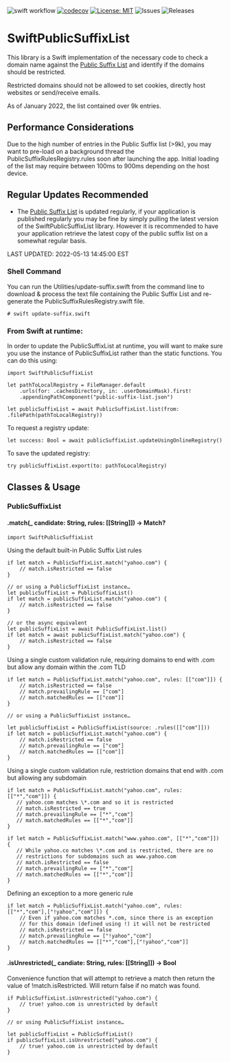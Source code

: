 ![swift workflow](https://github.com/ekscrypto/SwiftPublicSuffixList/actions/workflows/swift.yml/badge.svg) [![codecov](https://codecov.io/gh/ekscrypto/SwiftPublicSuffixList/branch/main/graph/badge.svg?token=W9KO1BG8S0)](https://codecov.io/gh/ekscrypto/SwiftPublicSuffixList) [![License: MIT](https://img.shields.io/badge/License-MIT-yellow.svg)](https://opensource.org/licenses/MIT) ![Issues](https://img.shields.io/github/issues/ekscrypto/SwiftPublicSuffixList) ![Releases](https://img.shields.io/github/v/release/ekscrypto/SwiftPublicSuffixList)

# SwiftPublicSuffixList

This library is a Swift implementation of the necessary code to check a domain name against the [Public Suffix List](https://publicsuffix.org) and identify if the domains should be restricted.

Restricted domains should not be allowed to set cookies, directly host websites or send/receive emails.

As of January 2022, the list contained over 9k entries.

## Performance Considerations
Due to the high number of entries in the Public Suffix list (>9k), you may want to pre-load on a background thread the
PublicSuffixRulesRegistry.rules soon after launching the app.  Initial loading of the list may require between 100ms to 900ms depending on the host device.

## Regular Updates Recommended
* The [Public Suffix List](https://publicsuffix.org) is updated regularly, if your application is published regularly you may be fine by simply pulling the latest version of the SwiftPublicSuffixList library.  However it is recommended to have
your application retrieve the latest copy of the public suffix list on a somewhat regular basis.

LAST UPDATED: 2022-05-13 14:45:00 EST

### Shell Command
You can run the Utilities/update-suffix.swift from the command line to download & process the text file containing the Public Suffix List and re-generate the PublicSuffixRulesRegistry.swift file.

    # swift update-suffix.swift

### From Swift at runtime:
In order to update the PublicSuffixList at runtime, you will want to make sure you use the instance of PublicSuffixList rather than the static functions. You can do
this using:

    import SwiftPublicSuffixList
    
    let pathToLocalRegistry = FileManager.default
        .urls(for: .cachesDirectory, in: .userDomainMask).first!
        .appendingPathComponent("public-suffix-list.json")

    let publicSuffixList = await PublicSuffixList.list(from: .filePath(pathToLocalRegistry))

To request a registry update:

    let success: Bool = await publicSuffixList.updateUsingOnlineRegistry()

To save the updated registry:

    try publicSuffixList.export(to: pathToLocalRegistry)

## Classes & Usage

### PublicSuffixList

#### .match(_ candidate: String, rules: [[String]]) -> Match?

    import SwiftPublicSuffixList
    
Using the default built-in Public Suffix List rules

    if let match = PublicSuffixList.match("yahoo.com") {
        // match.isRestricted == false
    }
    
    // or using a PublicSuffixList instance…    
    let publicSuffixList = PublicSuffixList()
    if let match = publicSuffixList.match("yahoo.com") {
        // match.isRestricted == false
    }
    
    // or the async equivalent
    let publicSuffixList = await PublicSuffixList.list()
    if let match = await publicSuffixList.match("yahoo.com") {
        // match.isRestricted == false
    }

Using a single custom validation rule, requiring domains to
end with .com but allow any domain within the .com TLD

    if let match = PublicSuffixList.match("yahoo.com", rules: [["com"]]) {
        // match.isRestricted == false
        // match.prevailingRule == ["com"]
        // match.matchedRules == [["com"]]
    }
    
    // or using a PublicSuffixList instance…
    
    let publicSuffixList = PublicSuffixList(source: .rules([["com"]]))
    if let match = publicSuffixList.match("yahoo.com") {
        // match.isRestricted == false
        // match.prevailingRule == ["com"]
        // match.matchedRules == [["com"]]
    }

Using a single custom validation rule, restriction domains that
end with .com but allowing any subdomain    

    if let match = PublicSuffixList.match("yahoo.com", rules: [["*","com"]]) {
       // yahoo.com matches \*.com and so it is restricted
       // match.isRestricted == true
       // match.prevailingRule == ["*","com"]
       // match.matchedRules == [["*","com"]]
    }

    if let match = PublicSuffixList.match("www.yahoo.com", [["*","com"]]) {
       // While yahoo.co matches \*.com and is restricted, there are no
       // restrictions for subdomains such as www.yahoo.com
       // match.isRestricted == false
       // match.prevailingRule == ["*","com"]
       // match.matchedRules == [["*","com"]]
    }

Defining an exception to a more generic rule

    if let match = PublicSuffixList.match("yahoo.com", rules: [["*","com"],["!yahoo","com"]]) {
        // Even if yahoo.com matches *.com, since there is an exception
        // for this domain (defined using !) it will not be restricted
        // match.isRestricted == false
        // match.prevailingRule == ["!yahoo","com"]
        // match.matchedRules == [["*","com"],["!yahoo","com"]]
    }

#### .isUnrestricted(_ candiate: String, rules: [[String]]) -> Bool

Convenience function that will attempt to retrieve a match then return the value of !match.isRestricted.  Will return false if no match was found.

    if PublicSuffixList.isUnrestricted("yahoo.com") {
        // true! yahoo.com is unrestricted by default
    }
    
    // or using PublicSuffixList instance…
    
    let publicSuffixList = PublicSuffixList()
    if publicSuffixList.isUnrestricted("yahoo.com") {
        // true! yahoo.com is unrestricted by default
    }

